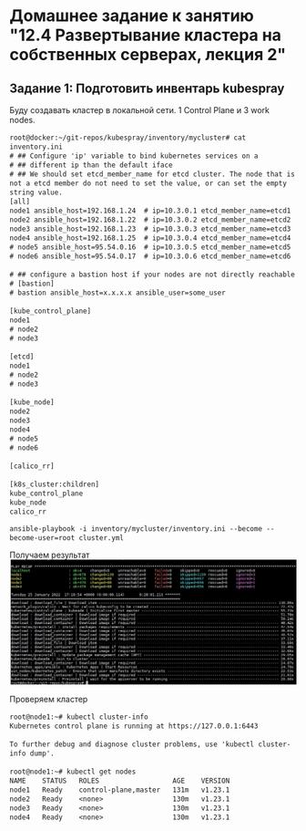 #  Домашнее задание к занятию "12.4 Развертывание кластера на собственных серверах, лекция 2"

##  Задание 1: Подготовить инвентарь kubespray

Буду создавать кластер в локальной сети. 1 Control Plane и 3 work nodes.

```
root@docker:~/git-repos/kubespray/inventory/mycluster# cat inventory.ini
# ## Configure 'ip' variable to bind kubernetes services on a
# ## different ip than the default iface
# ## We should set etcd_member_name for etcd cluster. The node that is not a etcd member do not need to set the value, or can set the empty string value.
[all]
node1 ansible_host=192.168.1.24  # ip=10.3.0.1 etcd_member_name=etcd1
node2 ansible_host=192.168.1.22  # ip=10.3.0.2 etcd_member_name=etcd2
node3 ansible_host=192.168.1.23  # ip=10.3.0.3 etcd_member_name=etcd3
node4 ansible_host=192.168.1.25  # ip=10.3.0.4 etcd_member_name=etcd4
# node5 ansible_host=95.54.0.16  # ip=10.3.0.5 etcd_member_name=etcd5
# node6 ansible_host=95.54.0.17  # ip=10.3.0.6 etcd_member_name=etcd6

# ## configure a bastion host if your nodes are not directly reachable
# [bastion]
# bastion ansible_host=x.x.x.x ansible_user=some_user

[kube_control_plane]
node1
# node2
# node3

[etcd]
node1
# node2
# node3

[kube_node]
node2
node3
node4
# node5
# node6

[calico_rr]

[k8s_cluster:children]
kube_control_plane
kube_node
calico_rr
```

```
ansible-playbook -i inventory/mycluster/inventory.ini --become --become-user=root cluster.yml
```
Получаем результат
![kubespray](kubespray_result.JPG)

Проверяем кластер
```
root@node1:~# kubectl cluster-info
Kubernetes control plane is running at https://127.0.0.1:6443

To further debug and diagnose cluster problems, use 'kubectl cluster-info dump'.

root@node1:~# kubectl get nodes
NAME    STATUS   ROLES                  AGE    VERSION
node1   Ready    control-plane,master   131m   v1.23.1
node2   Ready    <none>                 130m   v1.23.1
node3   Ready    <none>                 130m   v1.23.1
node4   Ready    <none>                 130m   v1.23.1
```

